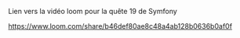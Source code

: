 Lien vers la vidéo loom pour la quête 19 de Symfony

https://www.loom.com/share/b46def80ae8c48a4ab128b0636b0af0f
